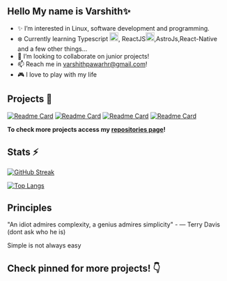 <!--
*VarshithPawarHR* is a ✨ special ✨ repository because its README.md (this file) appears on your GitHub profile.

Here are some ideas to get you started:

- 🔭 I’m currently working on ...
- 🌱 I’m currently learning ...
- 👯 I’m looking to collaborate on ...
- 🤔 I’m looking for help with ...
- 💬 Ask me about ...
- 📫 How to reach me: ...
- 😄 Pronouns: ...
- ⚡ Fun fact: ...
-->

## Hello My name is Varshith✨

- ✨ I’m interested in Linux, software development and programming.
- ❄️ Currently learning Typescript <img src="https://cdn.iconscout.com/icon/free/png-512/free-typescript-1174965.png?f=webp&w=256" width="20" height="20" />, ReactJS<img src="https://i.imgur.com/HjiP1xD.png" width="20" heigth="20">,AstroJs,React-Native and a few other things... 
- 💠 I’m looking to collaborate on junior projects!
- 📫 Reach me in varshithpawarhr@gmail.com!
- 🎮 I love to play with my life
  
## Projects 💎

<a href="https://github.com/VarshithPawarHR/campushub">![Readme Card](https://github.com/VarshithPawarHR/campushub/blob/master/README.md&theme=aura)</a>
<a href="https://github.com/Karthik-S-Salian/dotfiles">![Readme Card](https://github-readme-stats.vercel.app/api/pin/?username=Karthik-S-Salian&repo=dotfiles&theme=aura)</a>
<a href="https://github.com/Karthik-S-Salian/firetools">![Readme Card](https://github-readme-stats.vercel.app/api/pin/?username=Karthik-S-Salian&repo=firetools&theme=aura)</a>
<a href="https://github.com/Karthik-S-Salian/nmamitloop">![Readme Card](https://github-readme-stats.vercel.app/api/pin/?username=Karthik-S-Salian&repo=nmamitloop&theme=aura)</a>

 **To check more projects access my [repositories page](https://github.com/Karthik-S-Salian?tab=repositories)!**

## Stats ⚡

[![GitHub Streak](https://streak-stats.demolab.com?user=Karthik-S-Salian&theme=tokyonight&date_format=j%20M%5B%20Y%5D&mode=weekly&card_width=600&card_height=214)](https://git.io/streak-stats)

[![Top Langs](https://github-readme-stats.vercel.app/api/top-langs/?username=Karthik-S-Salian&layout=compact&theme=tokyonight&langs_count=8)](https://github.com/anuraghazra/github-readme-stats)

## Principles

"An idiot admires complexity, a genius admires simplicity" - ― Terry Davis (dont ask who he is)

Simple is not always easy

## Check pinned for more projects! 👇
